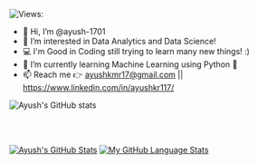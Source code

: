 ![Views: ](https://visitor-badge.laobi.icu/badge?page_id=ayush-1701.ayush-1701)

- 👋 Hi, I’m @ayush-1701
- 👀 I’m interested in Data Analytics and Data Science!
- 💻 I'm Good in Coding still trying to learn many new things! :) 
- 🌱 I’m currently learning Machine Learning using Python 🐍
- 📫 Reach me 👉 ayushkmr17@gmail.com || https://www.linkedin.com/in/ayushkr117/

<!--
<h2>Skillset</h2>

<p align="left">
<img src="https://raw.githubusercontent.com/github/explore/80688e429a7d4ef2fca1e82350fe8e3517d3494d/topics/python/python.png" alt="Python" height="40" style="vertical-align:top; margin:4px">
<img src="https://raw.githubusercontent.com/github/explore/80688e429a7d4ef2fca1e82350fe8e3517d3494d/topics/cpp/cpp.png" alt="cpp" height="40" style="vertical-align:top; margin:4px">
<img src="https://raw.githubusercontent.com/github/explore/80688e429a7d4ef2fca1e82350fe8e3517d3494d/topics/c/c" alt="c" height="40" style="vertical-align:top; margin:4px">
</p> -->

<!---
ayush-1701/ayush-1701 is a ✨ special ✨ repository because its `README.md` (this file) appears on your GitHub profile.
You can click the Preview link to take a look at your changes.
- 💞️ I’m looking to collaborate for DataScience Projects! ;)
--->

![Ayush's GitHub stats](https://github-readme-stats.vercel.app/api?username=ayush-1701&show_icons=true)


<br><br>

[![Ayush's GitHub Stats](https://github-readme-stats.vercel.app/api/?username=ayush-1701&count_private=true&theme=tokyonight&show_icons=true)]()
[![My GitHub Language Stats](https://github-readme-stats.vercel.app/api/top-langs/?username=ayush-1701&langs_count=6&theme=tokyonight)]()
